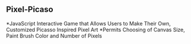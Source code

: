 ## Pixel-Picaso

*JavaScript Interactive Game that Allows Users to Make Their Own, Customized Picasso Inspired Pixel Art
*Permits Choosing of Canvas Size, Paint Brush Color and Number of Pixels
